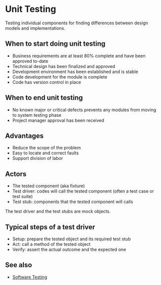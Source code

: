 # Unit Testing

Testing individual components for finding differences between design models and implementations.

## When to start doing unit testing

- Business requirements are at least 80% complete and have been approved to-date
- Technical design has been finalized and approved
- Development environment has been established and is stable
- Code development for the module is complete
- Code has version control in place

## When to end unit testing

- No known major or critical defects prevents any modules from moving to system testing phase
- Project manager approval has been received

## Advantages

- Reduce the scope of the problem
- Easy to locate and correct faults
- Support division of labor

## Actors

- The tested component (aka fixture)
- Test driver: codes will call the tested component (often a test case or test suite)
- Test stub: components that the tested component will calls

The test driver and the test stubs are mock objects.

## Typical steps of a test driver

- Setup: prepare the tested object and its required test stub
- Act: call a method of the tested object
- Verify: assert the actual outcome and the expected one

## See also

- [Software Testing](../README.md)